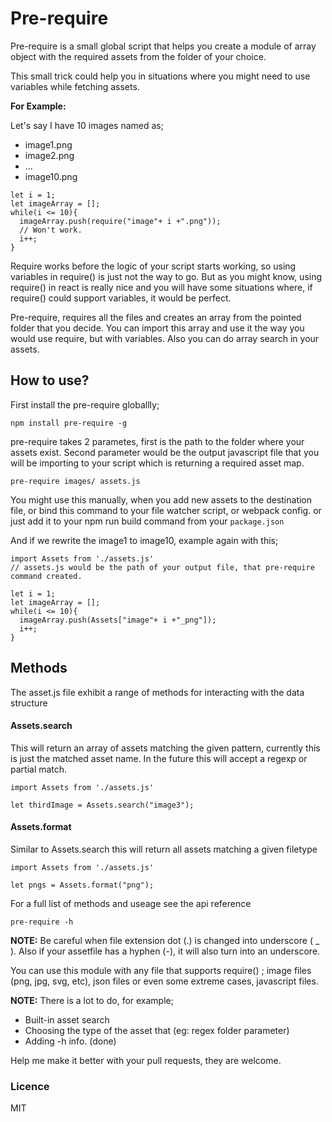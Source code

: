 # Pre-require

Pre-require is a small global script that helps you create a module of array object with the required assets from the folder of your choice.

This small trick could help you in situations where you might need to use variables while fetching assets.

**For Example:**

Let's say I have 10 images named as;
- image1.png
- image2.png
- ...
- image10.png

~~~JS
let i = 1;
let imageArray = [];
while(i <= 10){
  imageArray.push(require("image"+ i +".png"));
  // Won't work.
  i++;
}
~~~

Require works before the logic of your script starts working, so using variables in require() is just not the way to go. But as you might know, using require() in react is really nice and you will have some situations where, if require() could support variables, it would be perfect.

Pre-require, requires all the files and creates an array from the pointed folder that you decide. You can import this array and use it the way you would use require, but with variables. Also you can do array search in your assets.

## How to use?

First install the pre-require globallly;

~~~
npm install pre-require -g
~~~

pre-require takes 2 parametes, first is the path to the folder where your assets exist. Second parameter would be the output javascript file that you will be importing to your script which is returning a required asset map.

~~~
pre-require images/ assets.js
~~~

You might use this manually, when you add new assets to the destination file, or bind this command to your file watcher script, or webpack config. or just add it to your npm run build command from your `package.json`

And if we rewrite the image1 to image10, example again with this;

~~~JS
import Assets from './assets.js'
// assets.js would be the path of your output file, that pre-require command created.

let i = 1;
let imageArray = [];
while(i <= 10){
  imageArray.push(Assets["image"+ i +"_png"]);
  i++;
}
~~~

## Methods

The asset.js file exhibit a range of methods for interacting with the data structure

#### Assets.search

This will return an array of assets matching the given pattern, currently this is just the matched asset name. In the future this will accept a regexp or partial match.

~~~JS
import Assets from './assets.js'

let thirdImage = Assets.search("image3");
~~~

#### Assets.format

Similar to Assets.search this will return all assets matching a given filetype

~~~JS
import Assets from './assets.js'

let pngs = Assets.format("png");
~~~

For a full list of methods and useage see the api reference

~~~
pre-require -h
~~~


**NOTE:** Be careful when file extension dot (.) is changed into underscore ( _ ). Also if your assetfile has a hyphen (-), it will also turn into an underscore.

You can use this module with any file that supports require() ; image files (png, jpg, svg, etc), json files or even some extreme cases, javascript files.

**NOTE:** There is a lot to do, for example;
- Built-in asset search 
- Choosing the type of the asset that  (eg: regex folder parameter)
- Adding -h info. (done)

Help me make it better with your pull requests, they are welcome.

### Licence

MIT

